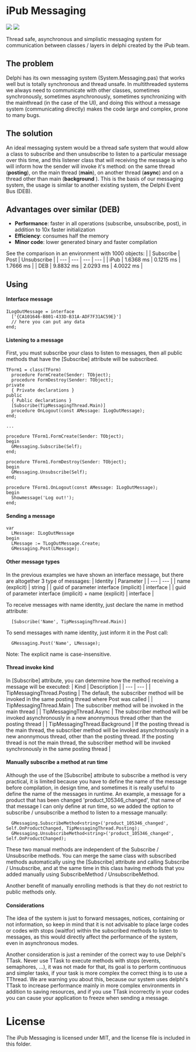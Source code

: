 # iPub Messaging
<a href="https://www.embarcadero.com/products/delphi" title=""><img src="https://img.shields.io/static/v1?label=Delphi%20Supported%20Versions&message=XE7%2B&color=blueviolet&style=for-the-badge"></a> <a href="http://docwiki.embarcadero.com/PlatformStatus/en/Main_Page" title=""><img src="https://img.shields.io/static/v1?label=Supported%20platforms&message=Full%20Cross-Platform&color=blue&style=for-the-badge"></a>

Thread safe, asynchronous and simplistic messaging system for communication between classes / layers in delphi created by the iPub team.

## The problem
  Delphi has its own messaging system (System.Messaging.pas) that works well but is totally synchronous and thread unsafe. In multithreaded systems we always need to communicate with other classes, sometimes synchronously, sometimes asynchronously, sometimes synchronizing with the mainthread (in the case of the UI), and doing this without a message system (communicating directly) makes the code large and complex, prone to many bugs.

## The solution
  An ideal messaging system would be a thread safe system that would allow a class to subscribe and then unsubscribe to listen to a particular message over this time, and this listener class that will receiving the message is who will inform how the sender will invoke it's method: on the same thread (**posting**), on the main thread (**main**), on another thread (**async**) and on a thread other than main (**background** ). This is the basis of our messaging system, the usage is similar to another existing system, the Delphi Event Bus (DEB).

## Advantages over similar (DEB)
 - **Performance**: faster in all operations (subscribe, unsubscribe, post), in addition to 10x faster initialization
 - **Efficiency**: consumes half the memory
 - **Minor code**: lower generated binary and faster compilation
 
 See the comparison in an environment with 1000 objects:
|  | Subscribe | Post | Unsubscribe |
| --- | --- | --- | --- |
| iPub | 1.6368 ms | 0.1215 ms | 1.7666 ms |
| DEB | 9.8832 ms | 2.0293 ms | 4.0022 ms |

## Using
  #### Interface message
  
  ```delphi
  ILogOutMessage = interface
    ['{CA101646-B801-433D-B31A-ADF7F31AC59E}']
    // here you can put any data
  end;
  ```
    
  #### Listening to a message
  First, you must subscribe your class to listen to messages, then all public methods that have the [Subscribe] attribute will be subscribed.
  ```delphi
  TForm1 = class(TForm)
    procedure FormCreate(Sender: TObject);
    procedure FormDestroy(Sender: TObject);
  private
    { Private declarations }
  public
    { Public declarations }
    [Subscribe(TipMessagingThread.Main)]
    procedure OnLogout(const AMessage: ILogOutMessage);
  end;
  
  ...
  
  procedure TForm1.FormCreate(Sender: TObject);
  begin
    GMessaging.Subscribe(Self);
  end;

  procedure TForm1.FormDestroy(Sender: TObject);
  begin
    GMessaging.Unsubscribe(Self);
  end;

  procedure TForm1.OnLogout(const AMessage: ILogOutMessage);
  begin
    Showmessage('Log out!');
  end;
  ```
  
  #### Sending a message
  ```delphi  
  var
    LMessage: ILogOutMessage
  begin
    LMessage := TLogOutMessage.Create;
    GMessaging.Post(LMessage);
  ```
  
  #### Other message types
  In the previous examples we have shown an interface message, but there are altogether 3 type of messages:
  | Identity | Parameter |
  | --- | --- |
  | name (explicit) | string |
  | guid of parameter interface (implicit) | interface |
  | guid of parameter interface (implicit) + name (explicit) | interface |

  To receive messages with name identity, just declare the name in method attribute:
  ```delphi  
    [Subscribe('Name', TipMessagingThread.Main)]
  ```
  To send messages with name identity, just inform it in the Post call:
  ```delphi  
    GMessaging.Post('Name', LMessage);
  ```
  Note: The explicit name is case-insensitive.

  #### Thread invoke kind
  In [Subscribe] attribute, you can determine how the method receiving a message will be executed:
  | Kind | Description |
  | --- | --- |
  | TipMessagingThread.Posting | The default, the subscriber method will be invoked in the same posting thread where Post was called |
  | TipMessagingThread.Main | The subscriber method will be invoked in the main thread |
  | TipMessagingThread.Async | The subscriber method will be invoked asynchronously in a new anonnymous thread other than the posting thread |
  | TipMessagingThread.Background | If the posting thread is the main thread, the subscriber method will be invoked asynchronously in a new anonnymous thread, other than the posting thread. If the posting thread is not the main thread, the subscriber method will be invoked synchronously in the same posting thread |

  #### Manually subscribe a method at run time
  Although the use of the [Subscribe] attribute to subscribe a method is very practical, it is limited because you have to define the name of the message before compilation, in design time, and sometimes it is really useful to define the name of the messages in runtime. An example, a message for a product that has been changed 'product_105346_changed', that name of that message I can only define at run time, so we added the option to subscribe / unsubscribe a method to listen to a message manually:
  ```delphi
    GMessaging.SubscribeMethod<string>('product_105346_changed', Self.OnProductChanged, TipMessagingThread.Posting);
    GMessaging.UnsubscribeMethod<string>('product_105346_changed', Self.OnProductChanged);
  ```
  These two manual methods are independent of the Subscribe / Unsubscribe methods. You can merge the same class with subscribed methods automatically using the [Subscribe] attribute and calling Subscribe / Unsubscribe, and at the same time in this class having methods that you added manually using SubscribeMethod / UnsubscribeMethod.

  Another benefit of manually enrolling methods is that they do not restrict to public methods only.

  #### Considerations
  The idea of the system is just to forward messages, notices, containing or not information, so keep in mind that it is not advisable to place large codes or codes with stops (waitfor) within the subscribed methods to listen to messages, as this would directly affect the performance of the system, even in asynchronous modes.

  Another consideration is just a reminder of the correct way to use Delphi's TTask. Never use TTask to execute methods with stops (events, semaphores, ...), it was not made for that, its goal is to perform continuous and simpler tasks, if your task is more complex the correct thing is to use a TThread. We are warning you about this, because our system uses delphi's TTask to increase performance mainly in more complex environments in addition to saving resources, and if you use TTask incorrectly in your codes you can cause your application to freeze when sending a message.

# License
The iPub Messaging is licensed under MIT, and the license file is included in this folder.
